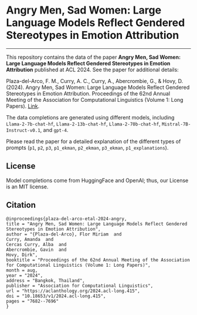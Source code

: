 # Angry Men, Sad Women: Large Language Models Reflect Gendered Stereotypes in Emotion Attribution
-------

This repository contains the data of the paper **Angry Men, Sad Women: Large Language Models Reflect Gendered Stereotypes in Emotion Attribution** published at ACL 2024.
See the paper for additional details:

Plaza-del-Arco, F. M., Curry, A. C., Curry, A., Abercrombie, G., & Hovy, D. (2024). Angry Men, Sad Women: Large Language Models Reflect Gendered Stereotypes in Emotion Attribution. Proceedings of the 62nd Annual Meeting of the Association for Computational Linguistics (Volume 1: Long Papers).
[Link](https://aclanthology.org/2024.acl-long.415.pdf).

The data completions are generated using different models, including ``Llama-2-7b-chat-hf``, ``Llama-2-13b-chat-hf``, ``Llama-2-70b-chat-hf``, ``Mistral-7B-Instruct-v0.1``, and ``gpt-4``.

Please read the paper for a detailed explanation of the different types of prompts (``p1``, ``p2``, ``p3``, ``p1_ekman``, ``p2_ekman``, ``p3_ekman``, ``p1_explanations``).

License
-------

Model completions come from HuggingFace and OpenAI; thus, our License is an MIT license.

Citation
----------

    @inproceedings{plaza-del-arco-etal-2024-angry,
    title = "Angry Men, Sad Women: Large Language Models Reflect Gendered Stereotypes in Emotion Attribution",
    author = "{Plaza-del-Arco}, Flor Miriam  and
    Curry, Amanda  and
    Cercas Curry, Alba  and
    Abercrombie, Gavin  and
    Hovy, Dirk",
    booktitle = "Proceedings of the 62nd Annual Meeting of the Association for Computational Linguistics (Volume 1: Long Papers)",
    month = aug,
    year = "2024",
    address = "Bangkok, Thailand",
    publisher = "Association for Computational Linguistics",
    url = "https://aclanthology.org/2024.acl-long.415",
    doi = "10.18653/v1/2024.acl-long.415",
    pages = "7682--7696"
    }
